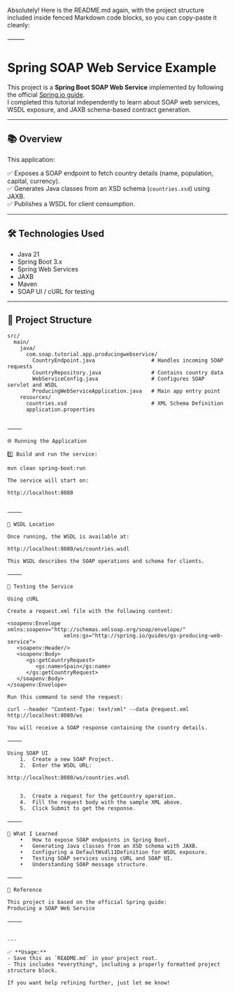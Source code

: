 Absolutely! Here is the README.md again, with the project structure included inside fenced Markdown code blocks, so you can copy-paste it cleanly:

⸻


# Spring SOAP Web Service Example

This project is a **Spring Boot SOAP Web Service** implemented by following the official [Spring.io guide](https://spring.io/guides/gs/producing-web-service).  
I completed this tutorial independently to learn about SOAP web services, WSDL exposure, and JAXB schema-based contract generation.

---

## 📚 Overview

This application:

✅ Exposes a SOAP endpoint to fetch country details (name, population, capital, currency).  
✅ Generates Java classes from an XSD schema (`countries.xsd`) using JAXB.  
✅ Publishes a WSDL for client consumption.

---

## 🛠 Technologies Used

- Java 21
- Spring Boot 3.x
- Spring Web Services
- JAXB
- Maven
- SOAP UI / cURL for testing

---

## 🧩 Project Structure

```plaintext
src/
  main/
    java/
      com.soap.tutorial.app.producingwebservice/
        CountryEndpoint.java                  # Handles incoming SOAP requests
        CountryRepository.java                # Contains country data
        WebServiceConfig.java                 # Configures SOAP servlet and WSDL
        ProducingWebServiceApplication.java   # Main app entry point
    resources/
      countries.xsd                           # XML Schema Definition
      application.properties


⸻

🌐 Running the Application

1️⃣ Build and run the service:

mvn clean spring-boot:run

The service will start on:

http://localhost:8080


⸻

📝 WSDL Location

Once running, the WSDL is available at:

http://localhost:8080/ws/countries.wsdl

This WSDL describes the SOAP operations and schema for clients.

⸻

🚀 Testing the Service

Using cURL

Create a request.xml file with the following content:

<soapenv:Envelope xmlns:soapenv="http://schemas.xmlsoap.org/soap/envelope/"
                  xmlns:gs="http://spring.io/guides/gs-producing-web-service">
   <soapenv:Header/>
   <soapenv:Body>
      <gs:getCountryRequest>
         <gs:name>Spain</gs:name>
      </gs:getCountryRequest>
   </soapenv:Body>
</soapenv:Envelope>

Run this command to send the request:

curl --header "Content-Type: text/xml" --data @request.xml http://localhost:8080/ws

You will receive a SOAP response containing the country details.

⸻

Using SOAP UI
	1.	Create a new SOAP Project.
	2.	Enter the WSDL URL:

http://localhost:8080/ws/countries.wsdl


	3.	Create a request for the getCountry operation.
	4.	Fill the request body with the sample XML above.
	5.	Click Submit to get the response.

⸻

🎯 What I Learned
	•	How to expose SOAP endpoints in Spring Boot.
	•	Generating Java classes from an XSD schema with JAXB.
	•	Configuring a DefaultWsdl11Definition for WSDL exposure.
	•	Testing SOAP services using cURL and SOAP UI.
	•	Understanding SOAP message structure.

⸻

📄 Reference

This project is based on the official Spring guide:
Producing a SOAP Web Service

⸻


---

✅ **Usage:**
- Save this as `README.md` in your project root.
- This includes *everything*, including a properly formatted project structure block.

If you want help refining further, just let me know!
